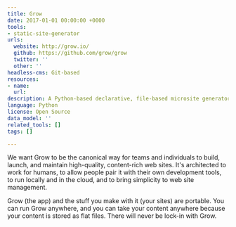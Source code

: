 ```yaml
---
title: Grow
date: 2017-01-01 00:00:00 +0000
tools:
- static-site-generator
urls:
  website: http://grow.io/
  github: https://github.com/grow/grow
  twitter: ''
  other: ''
headless-cms: Git-based
resources:
- name: 
  url: 
description: A Python-based declarative, file-based microsite generator
language: Python
license: Open Source
data_model: ''
related_tools: []
tags: []

---
```

We want Grow to be the canonical way for teams and individuals to build, launch, and maintain high-quality, content-rich web sites. It's architected to work for humans, to allow people pair it with their own development tools, to run locally and in the cloud, and to bring simplicity to web site management.

Grow (the app) and the stuff you make with it (your sites) are portable. You can run Grow anywhere, and you can take your content anywhere because your content is stored as flat files. There will never be lock-in with Grow.
